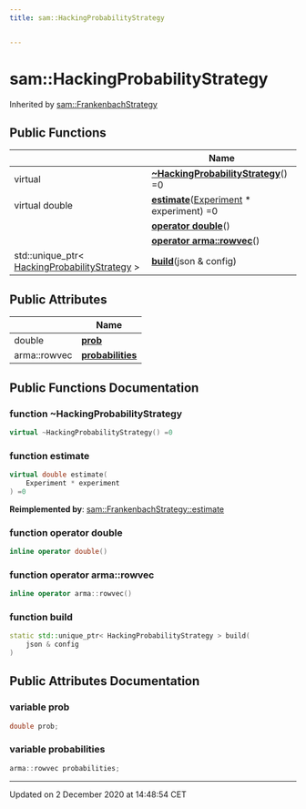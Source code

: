 ```yaml
---
title: sam::HackingProbabilityStrategy


---
```


# sam::HackingProbabilityStrategy









Inherited by [sam::FrankenbachStrategy](/doxygen/Classes/classsam_1_1_frankenbach_strategy/)










## Public Functions

|                | Name           |
| -------------- | -------------- |
| virtual  | **[~HackingProbabilityStrategy](/doxygen/Classes/classsam_1_1_hacking_probability_strategy/#function-~hackingprobabilitystrategy)**() =0  |
| virtual double | **[estimate](/doxygen/Classes/classsam_1_1_hacking_probability_strategy/#function-estimate)**([Experiment](/doxygen/Classes/classsam_1_1_experiment/) * experiment) =0  |
|  | **[operator double](/doxygen/Classes/classsam_1_1_hacking_probability_strategy/#function-operator-double)**()  |
|  | **[operator arma::rowvec](/doxygen/Classes/classsam_1_1_hacking_probability_strategy/#function-operator-armarowvec)**()  |
| std::unique_ptr< [HackingProbabilityStrategy](/doxygen/Classes/classsam_1_1_hacking_probability_strategy/) > | **[build](/doxygen/Classes/classsam_1_1_hacking_probability_strategy/#function-build)**(json & config)  |


## Public Attributes

|                | Name           |
| -------------- | -------------- |
| double | **[prob](/doxygen/Classes/classsam_1_1_hacking_probability_strategy/#variable-prob)**  |
| arma::rowvec | **[probabilities](/doxygen/Classes/classsam_1_1_hacking_probability_strategy/#variable-probabilities)**  |














## Public Functions Documentation

### function ~HackingProbabilityStrategy

```cpp
virtual ~HackingProbabilityStrategy() =0
```





























### function estimate

```cpp
virtual double estimate(
    Experiment * experiment
) =0
```


























**Reimplemented by**: [sam::FrankenbachStrategy::estimate](/doxygen/Classes/classsam_1_1_frankenbach_strategy/#function-estimate)




### function operator double

```cpp
inline operator double()
```





























### function operator arma::rowvec

```cpp
inline operator arma::rowvec()
```





























### function build

```cpp
static std::unique_ptr< HackingProbabilityStrategy > build(
    json & config
)
```































## Public Attributes Documentation

### variable prob

```cpp
double prob;
```





























### variable probabilities

```cpp
arma::rowvec probabilities;
```

































-------------------------------

Updated on  2 December 2020 at 14:48:54 CET